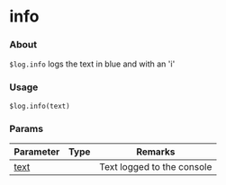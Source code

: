 # info

### About

`$log.info` logs the text in blue and with an 'i'

### Usage

`$log.info(text)`

### Params

<table><thead><tr><th>Parameter</th><th data-type="select">Type</th><th>Remarks</th></tr></thead><tbody><tr><td><a href="params/text">text</a></td><td></td><td>Text logged to the console</td></tr></tbody></table>
